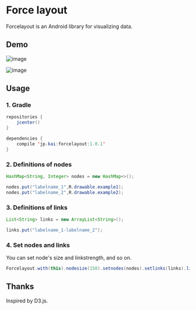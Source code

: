 Force layout
====


Forcelayout is an Android library for visualizing data.

## Demo

![image](https://raw.githubusercontent.com/kai0masanari/Forcelayout/master/art/image1.gif)

![image](https://raw.githubusercontent.com/kai0masanari/Forcelayout/master/art/image2.gif)

## Usage

### 1. Gradle
```java
repositories {
    jcenter()
}

dependencies {
    compile 'jp.kai:forcelayout:1.0.1'
}
```

### 2. Definitions of  nodes
```java
HashMap<String, Integer> nodes = new HashMap<>();

nodes.put("labelname_1",R.drawable.example1);
nodes.put("labelname_2",R.drawable.example2);
```

### 3. Definitions of links
```java
List<String> links = new ArrayList<String>();

links.put("labelname_1-labelname_2");
```

### 4. Set nodes and links
You can set node's size and linkstrength, and so on.
```java
Forcelayout.with(this).nodesize(150).setnodes(nodes).setlinks(links).linkStrength(0.1).distance(300);
```

## Thanks
Inspired by D3.js.